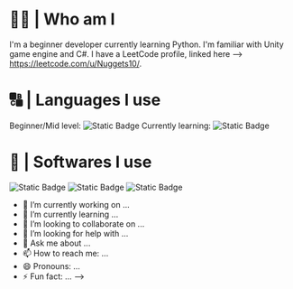 # 👨‍💻 | Who am I
I'm a beginner developer currently learning Python. I'm familiar with Unity game engine and C#. I have a LeetCode profile, linked here --> https://leetcode.com/u/Nuggets10/.
# 🔠 | Languages I use
Beginner/Mid level:
<img alt="Static Badge" src="https://img.shields.io/badge/C%23-purple?logo=sharp&logoColor=white&logoSize=auto"> 
Currently learning:
<img alt="Static Badge" src="https://img.shields.io/badge/Python-yellow?logo=python&logoSize=auto">
# 📀 | Softwares I use
<img alt="Static Badge" src="https://img.shields.io/badge/Unity-black?logo=unity&logoColor=white&logoSize=auto"> <img alt="Static Badge" src="https://img.shields.io/badge/Android_Studio-brightgreen?logo=androidstudio&logoColor=white">
 <img alt="Static Badge" src="https://img.shields.io/badge/LeetCode-yellow?logo=leetcode&logoColor=black">

- 🔭 I’m currently working on ...
- 🌱 I’m currently learning ...
- 👯 I’m looking to collaborate on ...
- 🤔 I’m looking for help with ...
- 💬 Ask me about ...
- 📫 How to reach me: ...
- 😄 Pronouns: ...
- ⚡ Fun fact: ...
-->
